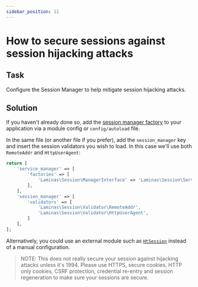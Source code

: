 ```yaml
---
sidebar_position: 11
---
```

# How to secure sessions against session hijacking attacks

## Task

Configure the Session Manager to help mitigate session hijacking attacks.

## Solution

If you haven't already done so, add the [session manager factory](https://docs.laminas.dev/laminas-session/config/) to your application via a module config or `config/autoload` file.

In the same file (or another file if you prefer), add the `session_manager` key and insert the session validators you wish to load.  In this case we'll use both `RemoteAddr` and `HttpUserAgent`:

```php
return [
    'service_manager' => [
        'factories' => [
            'Laminas\Session\ManagerInterface' => 'Laminas\Session\Service\SessionManagerFactory',
        ],
    ],
    'session_manager' => [
        'validators' => [
            'Laminas\Session\Validator\RemoteAddr',
            'Laminas\Session\Validator\HttpUserAgent',
        ]
    ],
];
```

Alternatively, you could use an external module such as [`HtSession`](https://github.com/hrevert/HtSession) instead of a manual configuration.

> NOTE: This does not really secure your session against hijacking attacks unless it's 1994. Please use HTTPS, secure cookies, HTTP only cookies, CSRF protection, credential re-entry and session regeneration to make sure your sessions are secure.
